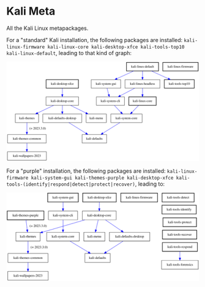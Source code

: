 # Kali Meta

All the Kali Linux metapackages.

For a "standard" Kali installation, the following packages are installed: `kali-linux-firmware kali-linux-core kali-desktop-xfce kali-tools-top10 kali-linux-default`, leading to that kind of graph:

![](kali-install.svg)

For a "purple" installation, the following packages are installed: `kali-linux-firmware kali-system-gui kali-themes-purple kali-desktop-xfce kali-tools-(identify|respond|detect|protect|recover)`, leading to:

![](purple-install.svg)
